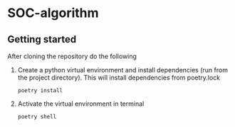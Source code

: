 # SOC-algorithm

## Getting started

After cloning the repository do the following
1. Create a python virtual environment and install dependencies (run from the project directory). This will install dependencies from poetry.lock
    ```shell script
    poetry install
    ```

2. Activate the virtual environment in terminal
    ```shell script
    poetry shell
    ```